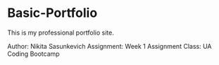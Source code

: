 # Basic-Portfolio

This is my professional portfolio site. 

Author: Nikita Sasunkevich
Assignment: Week 1 Assignment
Class: UA Coding Bootcamp


